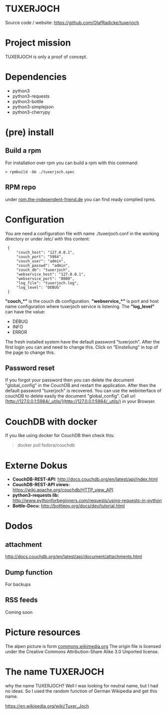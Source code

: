 TUXERJOCH
=========

Source code / website:
https://github.com/OlafRadicke/tuxerjoch

# Project mission #

TUXERJOCH is only a proof of concept.


# Dependencies #

* python3
* python3-requests
* python3-bottle
* python3-simplejson
* python3-cherrypy

# (pre) install #

## Build a rpm ##

For installation over rpm you can build a rpm with this command:

```
> rpmbuild -bb ./tuxerjoch.spec
```

## RPM repo ##

under [rpm.the-independent-friend.de](https://rpm.the-independent-friend.de/)
you can find ready complied rpms.

# Configuration #

You are need a configuration file with name ./tuxerjoch.conf in the working
directory or under /etc/ with this content:

```
 {
     "couch_host": "127.0.0.1",
     "couch_port": "5984",
     "couch_user": "admin",
     "couch_passwd": "admin",
     "couch_db": "tuxerjoch",
     "webservice_host": "127.0.0.1",
     "webservice_port": "8080",
     "log_file": "tuxerjoch.log",
     "log_level": "DEBUG"
 }
```

**"couch_*"** is the couch db configuration. **"webservice_*"** is port
and host name configuration where  tuxerjoch service is listening. The
**"log_level"** can have the value:

* DEBUG
* INFO
* ERROR


The fresh installed system have the default password "tuxerjoch". After the
first login you can and need to change this. Click on "Einstellung" in
top of the page to change this.

## Password reset ##

If you forgot your password then you can delete the document "global_config" in
the CouchDB and restart the application. After then the default password
"tuxerjoch" is recovered. You can use the webinterface of couchDB to delete
easily the document "global_config". Call url
[http://127.0.0.1:5984/_utils/](http://127.0.0.1:5984/_utils/) in your Browser.

# CouchDB with docker #

If you like using docker for CouchDB then check this:

> docker pull fedora/couchdb

# Externe Dokus #
* **CouchDB-REST-API:** http://docs.couchdb.org/en/latest/api/index.html
* **CouchDB-REST-API views:** https://wiki.apache.org/couchdb/HTTP_view_API
* **python3-requests lib:** http://www.pythonforbeginners.com/requests/using-requests-in-python
* **Bottle-Docu:** http://bottlepy.org/docs/dev/tutorial.html

# Dodos #

## attachment ##

http://docs.couchdb.org/en/latest/api/document/attachments.html

## Dump function ##

For backups

## RSS feeds ##

Coming soon

# Picture resources #

The alpen picture is form
[commons.wikimedia.org](https://commons.wikimedia.org/wiki/File:Kronplatz_Nordf%C3%B6hn04_2013-01-08.jpg)
The origin file is licensed under the Creative Commons Attribution-Share Alike
3.0 Unported license.

# The name TUXERJOCH #

why the name TUXERJOCH? Well I was looking for neutral name, but I had no
ideas. So I used the random function of German Wikipedia and get this name.

https://en.wikipedia.org/wiki/Tuxer_Joch
